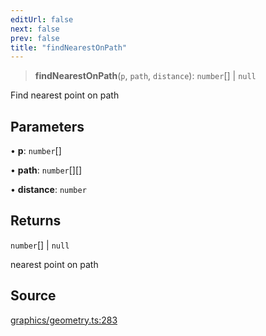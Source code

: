 ```yaml
---
editUrl: false
next: false
prev: false
title: "findNearestOnPath"
---
```


> **findNearestOnPath**(`p`, `path`, `distance`): `number`[] \| `null`

Find nearest point on path

## Parameters

• **p**: `number`[]

• **path**: `number`[][]

• **distance**: `number`

## Returns

`number`[] \| `null`

nearest point on path

## Source

[graphics/geometry.ts:283](https://github.com/dgmjs/dgmjs/blob/main/packages/core/src/graphics/geometry.ts#L283)
